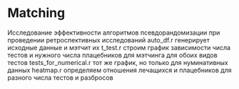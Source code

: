 # Matching
Исследование эффективности алгоритмов псевдорандомизации при проведении ретроспективных исследований
auto_df.r генерирует исходные данные и мэтчит их
t_test.r строим график зависимости числа тестов и нужного числа плацебников для мэтчинга для обоих видов тестов
tests_for_numerical.r тот же график, но только для нуминативных данных
heatmap.r определяем отношения лечащихся и плацебников для разного числа тестов и разбросов
